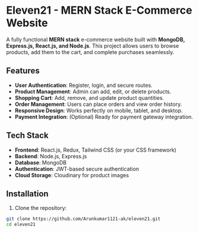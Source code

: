 # Eleven21 - MERN Stack E-Commerce Website

A fully functional **MERN stack** e-commerce website built with **MongoDB, Express.js, React.js, and Node.js**. This project allows users to browse products, add them to the cart, and complete purchases seamlessly.

## Features

- **User Authentication**: Register, login, and secure routes.
- **Product Management**: Admin can add, edit, or delete products.
- **Shopping Cart**: Add, remove, and update product quantities.
- **Order Management**: Users can place orders and view order history.
- **Responsive Design**: Works perfectly on mobile, tablet, and desktop.
- **Payment Integration**: (Optional) Ready for payment gateway integration.

## Tech Stack

- **Frontend**: React.js, Redux, Tailwind CSS (or your CSS framework)
- **Backend**: Node.js, Express.js
- **Database**: MongoDB
- **Authentication**: JWT-based secure authentication
- **Cloud Storage**: Cloudinary for product images

## Installation

1. Clone the repository:

```bash
git clone https://github.com/Arunkumar1121-ak/eleven21.git
cd eleven21
